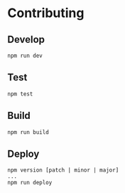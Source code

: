 # Contributing

## Develop
```
npm run dev
```

## Test
```
npm test
```

## Build
```
npm run build
```

## Deploy
```
npm version [patch | minor | major]
...
npm run deploy
```
